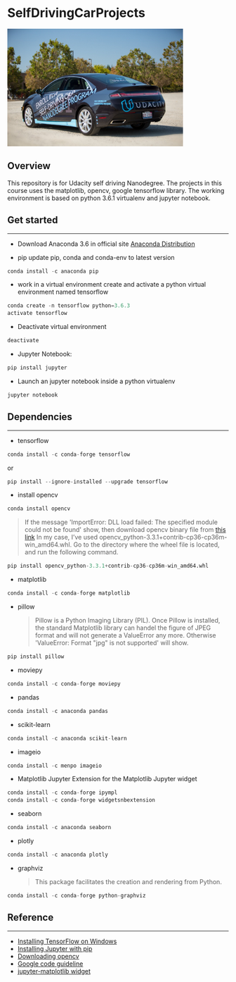 # SelfDrivingCarProjects

<img src="./img/cover.jpeg" alt="Overview" width="400px" height="267px">

## Overview

This repository is for Udacity self driving Nanodegree. The projects in this course uses the matplotlib, opencv, google tensorflow library. The working environment is based on python 3.6.1 virtualenv and jupyter notebook. 

##  Get started
------

* Download Anaconda 3.6 in official site
[Anaconda Distribution](https://www.anaconda.com/download/#windows)

* pip 
update pip, conda and conda-env to latest version
```python
conda install -c anaconda pip
```

* work in a virtual environment
create and activate a python virtual environment named tensorflow
```python
conda create -n tensorflow python=3.6.3
activate tensorflow
```
* Deactivate virtual environment
```python
deactivate
```

* Jupyter Notebook:
```python
pip install jupyter
```

* Launch an jupyter notebook inside a python virtualenv
```python
jupyter notebook
```

## Dependencies 
------

* tensorflow
```python
conda install -c conda-forge tensorflow
```
or
```python
pip install --ignore-installed --upgrade tensorflow
```

* install opencv
```python
conda install opencv
```
  > If the message 'ImportError: DLL load failed: The specified module could not be found' show, then download opencv binary file from [this link](https://www.lfd.uci.edu/~gohlke/pythonlibs/#opencv) In my case, I’ve used opencv_python-3.3.1+contrib-cp36-cp36m-win_amd64.whl. Go to the directory where the wheel file is located, and run the following command.
```python
pip install opencv_python-3.3.1+contrib-cp36-cp36m-win_amd64.whl
```

* matplotlib
```python
conda install -c conda-forge matplotlib 
```

* pillow

  > Pillow is a Python Imaging Library (PIL). Once Pillow is installed, the standard Matplotlib library can handel the figure of JPEG format and will not generate a ValueError any more. Otherwise 'ValueError: Format "jpg" is not supported' will show.
```python
pip install pillow
```

* moviepy 
```python
conda install -c conda-forge moviepy 
```

* pandas
```python
conda install -c anaconda pandas
```

* scikit-learn
```python
conda install -c anaconda scikit-learn 
```

* imageio
```python
conda install -c menpo imageio
```

* Matplotlib Jupyter Extension for the Matplotlib Jupyter widget
```python
conda install -c conda-forge ipympl 
conda install -c conda-forge widgetsnbextension
```
* seaborn
```python
conda install -c anaconda seaborn 
```

* plotly
```python
conda install -c anaconda plotly
```

* graphviz
  > This package facilitates the creation and rendering from Python.
```python
conda install -c conda-forge python-graphviz
```

## Reference
------
* [Installing TensorFlow on Windows](https://www.tensorflow.org/install/install_windows)
* [Installing Jupyter with pip](http://jupyter.readthedocs.io/en/latest/install.html)
* [Downloading opencv](https://www.lfd.uci.edu/~gohlke/pythonlibs/#opencv)
* [Google code guideline](https://google.github.io/styleguide/)
* [jupyter-matplotlib widget](https://github.com/matplotlib/jupyter-matplotlib)